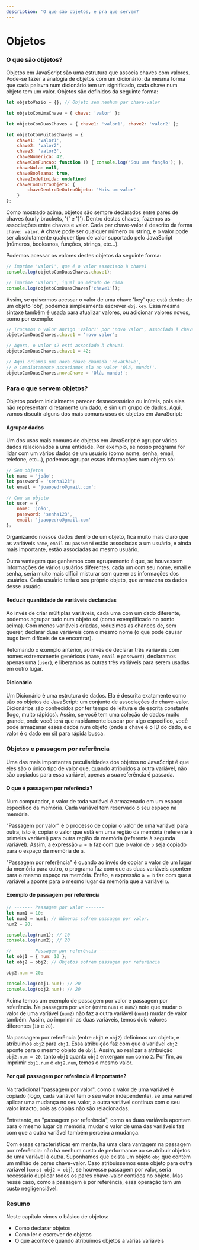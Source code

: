 ```yaml
---
description: 'O que são objetos, e pra que servem?'
---
```


# Objetos

### O que são objetos?

Objetos em JavaScript são uma estrutura que associa chaves com valores. Pode-se fazer a analogia de objetos com um dicionário: da mesma forma que cada palavra num dicionário tem um significado, cada chave num objeto tem um valor. Objetos são definidos da seguinte forma:

```javascript
let objetoVazio = {}; // Objeto sem nenhum par chave-valor

let objetoComUmaChave = { chave: 'valor' };

let objetoComDuasChaves = { chave1: 'valor1', chave2: 'valor2' };

let objetoComMuitasChaves = {
    chave1: 'valor1',
    chave2: 'valor2',
    chave3: 'valor3',
    chaveNumerica: 42,
    chaveComFuncao: function () { console.log('Sou uma função'); },
    chaveNula: null,
    chaveBooleana: true,
    chaveIndefinida: undefined
    chaveComOutroObjeto: {
        chaveDentroDeOutroObjeto: 'Mais um valor'
    }
};
```

Como mostrado acima, objetos são sempre declarados entre pares de chaves \(curly brackets, '{' e '}'\). Dentro destas chaves, fazemos as associações entre chaves e valor. Cada par chave-valor é descrito da forma `chave: valor`. A chave pode ser qualquer número ou string, e o valor pode ser absolutamente qualquer tipo de valor suportado pelo JavaScript \(números, booleanos, funções, strings, etc...\).

Podemos acessar os valores destes objetos da seguinte forma:

```javascript
// imprime 'valor1', que é o valor associado à chave1
console.log(objetoComDuasChaves.chave1);

// imprime 'valor1', igual ao método de cima
console.log(objetoComDuasChaves['chave1']);
```

Assim, se quisermos acessar o valor de uma chave 'key' que está dentro de um objeto 'obj', podemos simplesmente escrever `obj.key`. Essa mesma sintaxe também é usada para atualizar valores, ou adicionar valores novos, como por exemplo:

```javascript
// Trocamos o valor anrigo 'valor1' por 'novo valor', associado à chave1
objetoComDuasChaves.chave1 = 'novo valor';

// Agora, o valor 42 está associado à chave1.
objetoComDuasChaves.chave1 = 42;

// Aqui criamos uma nova chave chamada 'novaChave',
// e imediatamente associamos ela ao valor 'Olá, mundo!'.
objetoComDuasChaves.novaChave = 'Olá, mundo!';
```

### Para o que servem objetos?

Objetos podem inicialmente parecer desnecessários ou inúteis, pois eles não representam diretamente um dado, e sim um grupo de dados. Aqui, vamos discutir alguns dos mais comuns usos de objetos em JavaScript:

#### **Agrupar dados**

Um dos usos mais comuns de objetos em JavaScript é agrupar vários dados relacionados a uma entidade. Por exemplo, se nosso programa for lidar com um vários dados de um usuário \(como nome, senha, email, telefone, etc...\), podemos agrupar essas informações num objeto só:

```javascript
// Sem objetos
let name = 'joão';
let password = 'senha123';
let email = 'joaopedro@gmail.com';

// Com um objeto
let user = {
    name: 'joão',
    password: 'senha123',
    email: 'joaopedro@gmail.com'
};
```

Organizando nossos dados dentro de um objeto, fica muito mais claro que as variáveis `name`, `email` ou `password` estão associadas a um usuário, e ainda mais importante, estão associadas ao mesmo usuário.

Outra vantagem que ganhamos com agrupamento é que, se houvessem informações de vários usuários diferentes, cada um com seu nome, email e senha, seria muito mais difícil misturar sem querer as informações dos usuários. Cada usuário teria o seu próprio objeto, que armazena os dados desse usuário.

#### **Reduzir quantidade de variáveis declaradas**

Ao invés de criar múltiplas variáveis, cada uma com um dado diferente, podemos agrupar tudo num objeto só \(como exemplificado no ponto acima\). Com menos variáveis criadas, reduzimos as chances de, sem querer, declarar duas variáveis com o mesmo nome \(o que pode causar bugs bem difíceis de se encontrar\).

Retomando o exemplo anterior, ao invés de declarar três variáveis com nomes extremamente genéricos \(`name`, `email` e `password`\), declaramos apenas uma \(`user`\), e liberamos as outras três variáveis para serem usadas em outro lugar.

#### **Dicionário**

Um Dicionário é uma estrutura de dados. Ela é descrita exatamente como são os objetos de JavaScript: um conjunto de associações de chave-valor. Dicionários são conhecidos por ter tempo de leitura e de escrita constante \(logo, muito rápidos\). Assim, se você tem uma coleção de dados muito grande, onde você terá que rapidamente buscar por algo específico, você pode armazenar esses dados num objeto \(onde a chave é o ID do dado, e o valor é o dado em si\) para rápida busca.

### Objetos e passagem por referência

Uma das mais importantes peculiaridades dos objetos no JavaScript é que eles são o único tipo de valor que, quando atribuídos a outra variável, não são copiados para essa variável, apenas a sua referência é passada.

#### O que é passagem por referência?

Num computador, o valor de toda variável é armazenado em um espaço específico da memória. Cada variável tem reservado o seu espaço na memória.

"Passagem por valor" é o processo de copiar o valor de uma variável para outra, isto é, copiar o valor que está em uma região da memória \(referente à primeira variável\) para outra região da memória \(referente à segunda variável\). Assim, a expressão `a = b` faz com que o valor de `b` seja copiado para o espaço da memória de `a`.

"Passagem por referência" é quando ao invés de copiar o valor de um lugar da memória para outro, o programa faz com que as duas variáveis apontem para o mesmo espaço na memória. Então, a expressão `a = b` faz com que a variável `a` aponte para o mesmo lugar da memória que a variável `b`.

#### Exemplo de passagem por referência

```javascript
// ------- Passagem por valor -------
let num1 = 10;
let num2 = num1; // Números sofrem passagem por valor.
num2 = 20;

console.log(num1); // 10
console.log(num2); // 20

// ------- Passagem por referência -------
let obj1 = { num: 10 };
let obj2 = obj2; // Objetos sofrem passagem por referência

obj2.num = 20;

console.log(obj1.num); // 20
console.log(obj2.num); // 20
```

Acima temos um exemplo de passagem por valor e passagem por referência. Na passagem por valor \(entre `num1` e `num2`\) note que mudar o valor de uma variável \(`num2`\) não faz a outra variável \(`num1`\) mudar de valor também. Assim, ao imprimir as duas variáveis, temos dois valores diferentes \(`10` e `20`\).

Na passagem por referência \(entre `obj1` e `obj2`\) definimos um objeto, e atribuímos `obj2` para `obj1`. Essa atribuição faz com que a variável `obj2` aponte para o mesmo objeto de `obj1`. Assim, ao realizar a atribuição `obj2.num = 20`, tanto `obj1` quanto `obj2` enxergam `num` como `2`. Por fim, ao imprimir `obj1.num` e `obj2.num`, temos o mesmo valor.

#### Por quê passagem por referência é importante?

Na tradicional "passagem por valor", como o valor de uma variável é copiado \(logo, cada variável tem o seu valor independente\), se uma variável aplicar uma mudança no seu valor, a outra variável continua com o seu valor intacto, pois as cópias não são relacionadas.

Entretanto, na "passagem por referência", como as duas variáveis apontam para o mesmo lugar da memória, mudar o valor de uma das variáveis faz com que a outra variável também perceba a mudança.

Com essas características em mente, há uma clara vantagem na passagem por referência: não há nenhum custo de performance ao se atribuir objetos de uma variável à outra. Suponhamos que exista um objeto `obj` que contém um milhão de pares chave-valor. Caso atribuíssemos esse objeto para outra variável \(`const obj2 = obj`\), se houvesse passagem por valor, seria necessário duplicar todos os pares chave-valor contidos no objeto. Mas nesse caso, como a passagem é por referência, essa operação tem um custo negligenciável.

### Resumo

Neste capítulo vimos o básico de objetos:

* Como declarar objetos
* Como ler e escrever de objetos
* O que acontece quando atribuímos objetos a várias variáveis

